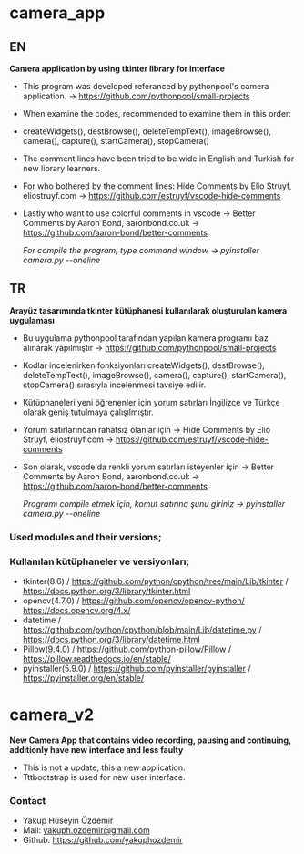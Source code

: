# camera_app
## EN
**Camera application by using tkinter library for interface**

 - This program was developed referanced by pythonpool's camera application. -> https://github.com/pythonpool/small-projects
 - When examine the codes, recommended to examine them in this order: 
 - createWidgets(), destBrowse(), deleteTempText(), imageBrowse(), camera(), capture(), startCamera(), stopCamera()
 - The comment lines have been tried to be wide in English and Turkish for new library learners.
 - For who bothered by the comment lines: Hide Comments by Elio Struyf, eliostruyf.com -> https://github.com/estruyf/vscode-hide-comments
 - Lastly who want to use colorful comments in vscode -> Better Comments by Aaron Bond, aaronbond.co.uk -> https://github.com/aaron-bond/better-comments

    _For compile the program, type command window -> pyinstaller camera.py --oneline_

## TR
**Arayüz tasarımında tkinter kütüphanesi kullanılarak oluşturulan kamera uygulaması**

  - Bu uygulama pythonpool tarafından yapılan kamera programı baz alınarak yapılmıştır -> https://github.com/pythonpool/small-projects
  - Kodlar incelenirken fonksiyonları createWidgets(), destBrowse(), deleteTempText(), imageBrowse(), camera(), capture(), startCamera(), stopCamera() sırasıyla incelenmesi tavsiye edilir.
  - Kütüphaneleri yeni öğrenenler için yorum satırları İngilizce ve Türkçe olarak geniş tutulmaya çalışılmıştır. 
  - Yorum satırlarından rahatsız olanlar için -> Hide Comments by Elio Struyf, eliostruyf.com -> https://github.com/estruyf/vscode-hide-comments
  - Son olarak, vscode'da renkli yorum satırları isteyenler için -> Better Comments by Aaron Bond, aaronbond.co.uk -> https://github.com/aaron-bond/better-comments

    _Programı compile etmek için, komut satırına şunu giriniz -> pyinstaller camera.py --oneline_


### Used modules and their versions;
### Kullanılan kütüphaneler ve versiyonları;
 * tkinter(8.6) / https://github.com/python/cpython/tree/main/Lib/tkinter / https://docs.python.org/3/library/tkinter.html
 * opencv(4.7.0) / https://github.com/opencv/opencv-python/  https://docs.opencv.org/4.x/
 * datetime / https://github.com/python/cpython/blob/main/Lib/datetime.py / https://docs.python.org/3/library/datetime.html
 * Pillow(9.4.0) / https://github.com/python-pillow/Pillow / https://pillow.readthedocs.io/en/stable/
 * pyinstaller(5.9.0) / https://github.com/pyinstaller/pyinstaller / https://pyinstaller.org/en/stable/


# camera_v2
**New Camera App that contains video recording, pausing and continuing, additionly have new interface and less faulty**

  - This is not a update, this a new application.
  - Tttbootstrap is used for new user interface.

### Contact 
- Yakup Hüseyin Özdemir
- Mail: yakuph.ozdemir@gmail.com
- Github: https://github.com/yakuphozdemir